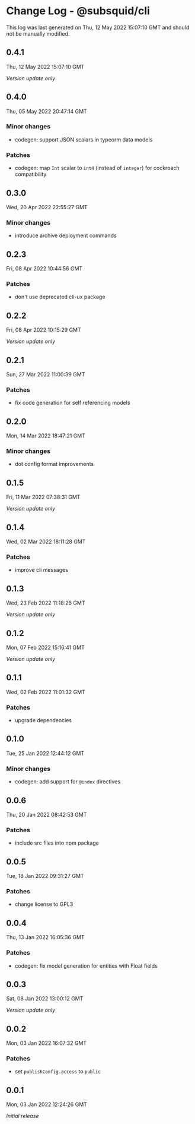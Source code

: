 # Change Log - @subsquid/cli

This log was last generated on Thu, 12 May 2022 15:07:10 GMT and should not be manually modified.

## 0.4.1
Thu, 12 May 2022 15:07:10 GMT

_Version update only_

## 0.4.0
Thu, 05 May 2022 20:47:14 GMT

### Minor changes

- codegen: support JSON scalars in typeorm data models

### Patches

- codegen: map `Int` scalar to `int4` (instead of `integer`) for cockroach compatibility

## 0.3.0
Wed, 20 Apr 2022 22:55:27 GMT

### Minor changes

- introduce archive deployment commands

## 0.2.3
Fri, 08 Apr 2022 10:44:56 GMT

### Patches

- don't use deprecated cli-ux package

## 0.2.2
Fri, 08 Apr 2022 10:15:29 GMT

_Version update only_

## 0.2.1
Sun, 27 Mar 2022 11:00:39 GMT

### Patches

- fix code generation for self referencing models

## 0.2.0
Mon, 14 Mar 2022 18:47:21 GMT

### Minor changes

- dot config format improvements

## 0.1.5
Fri, 11 Mar 2022 07:38:31 GMT

_Version update only_

## 0.1.4
Wed, 02 Mar 2022 18:11:28 GMT

### Patches

- improve cli messages

## 0.1.3
Wed, 23 Feb 2022 11:18:26 GMT

_Version update only_

## 0.1.2
Mon, 07 Feb 2022 15:16:41 GMT

_Version update only_

## 0.1.1
Wed, 02 Feb 2022 11:01:32 GMT

### Patches

- upgrade dependencies

## 0.1.0
Tue, 25 Jan 2022 12:44:12 GMT

### Minor changes

- codegen: add support for `@index` directives

## 0.0.6
Thu, 20 Jan 2022 08:42:53 GMT

### Patches

- include src files into npm package

## 0.0.5
Tue, 18 Jan 2022 09:31:27 GMT

### Patches

- change license to GPL3

## 0.0.4
Thu, 13 Jan 2022 16:05:36 GMT

### Patches

- codegen: fix model generation for entities with Float fields

## 0.0.3
Sat, 08 Jan 2022 13:00:12 GMT

_Version update only_

## 0.0.2
Mon, 03 Jan 2022 16:07:32 GMT

### Patches

- set `publishConfig.access` to `public`

## 0.0.1
Mon, 03 Jan 2022 12:24:26 GMT

_Initial release_

